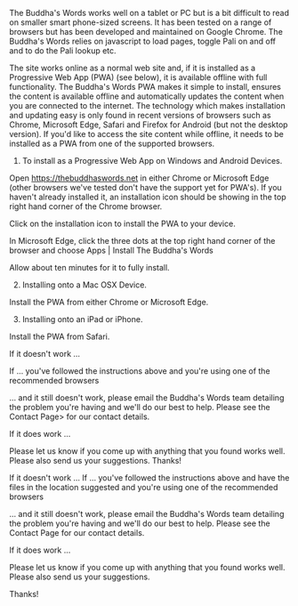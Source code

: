 
The Buddha's Words works well on a tablet or PC but is a bit difficult to read on smaller smart phone-sized screens. It has been tested on a range of browsers but has been developed and maintained on Google Chrome.  The Buddha's Words relies on javascript to load pages, toggle Pali on and off and to do the Pali lookup etc.

The site works online as a normal web site and, if it is installed as a Progressive Web App (PWA) (see below), it is available offline with full functionality. The Buddha's Words PWA makes it simple to install, ensures the content is available offline and automatically updates the content when you are connected to the internet. The technology which makes installation and updating easy is only found in recent versions of browsers such as Chrome, Microsoft Edge, Safari and Firefox for Android (but not the desktop version). If you'd like to access the site content while offline, it needs to be installed as a PWA from one of the supported browsers.

1. To install as a Progressive Web App on Windows and Android Devices.

Open https://thebuddhaswords.net in either Chrome or Microsoft Edge (other browsers we've tested don't have the support yet for PWA's). If you haven't already installed it, an installation icon should be showing in the top right hand corner of the Chrome browser. 

Click on the installation icon to install the PWA to your device.

In Microsoft Edge, click the three dots at the top right hand corner of the browser and choose Apps | Install The Buddha's Words

Allow about ten minutes for it to fully install.


2. Installing onto a Mac OSX Device.

Install the PWA from either Chrome or Microsoft Edge.

3. Installing onto an iPad or iPhone.

Install the PWA from Safari.


If it doesn't work ...

If ...
you've followed the instructions above and
you're using one of the recommended browsers

... and it still doesn't work, please email the Buddha's Words team detailing the problem you're having and we'll do our best to help. Please see the Contact Page> for our contact details.

If it does work ...

Please let us know if you come up with anything that you found works well. Please also send us your suggestions. Thanks!

If it doesn't work ...
If ...
you've followed the instructions above and
have the files in the location suggested and 
you're using one of the recommended browsers 

 ... and it still doesn't work, please email the Buddha's Words team detailing the problem you're having and we'll do our best to help. Please see the Contact Page for our contact details.

If it does work ...

Please let us know if you come up with anything that you found works well. Please also send us your suggestions.

Thanks!
